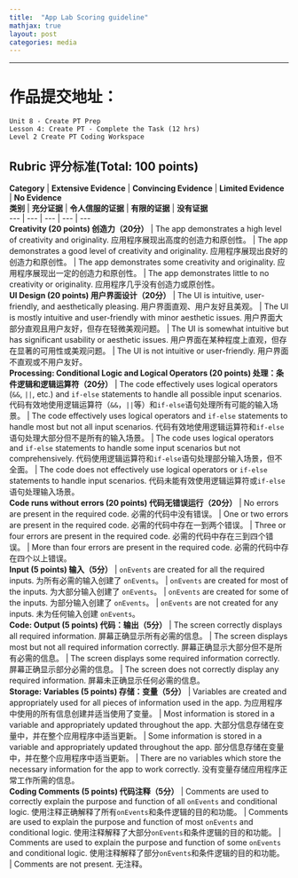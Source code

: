 ```yaml
---
title:  "App Lab Scoring guideline"
mathjax: true
layout: post
categories: media
---
```

---

# 作品提交地址：

```
Unit 8 - Create PT Prep 
Lesson 4: Create PT - Complete the Task (12 hrs)
Level 2 Create PT Coding Workspace
```

## Rubric 评分标准(Total: 100 points)

**Category** | **Extensive Evidence** | **Convincing Evidence** | **Limited Evidence** | **No Evidence**  
**类别** | **充分证据** | **令人信服的证据** | **有限的证据** | **没有证据**  
--- | --- | --- | --- | ---  
**Creativity (20 points) 创造力（20分）** | The app demonstrates a high level of creativity and originality. 应用程序展现出高度的创造力和原创性。 | The app demonstrates a good level of creativity and originality. 应用程序展现出良好的创造力和原创性。 | The app demonstrates some creativity and originality. 应用程序展现出一定的创造力和原创性。 | The app demonstrates little to no creativity or originality. 应用程序几乎没有创造力或原创性。  
**UI Design (20 points) 用户界面设计（20分）** | The UI is intuitive, user-friendly, and aesthetically pleasing. 用户界面直观、用户友好且美观。 | The UI is mostly intuitive and user-friendly with minor aesthetic issues. 用户界面大部分直观且用户友好，但存在轻微美观问题。 | The UI is somewhat intuitive but has significant usability or aesthetic issues. 用户界面在某种程度上直观，但存在显著的可用性或美观问题。 | The UI is not intuitive or user-friendly. 用户界面不直观或不用户友好。  
**Processing: Conditional Logic and Logical Operators (20 points) 处理：条件逻辑和逻辑运算符（20分）** | The code effectively uses logical operators (`&&`, `||`, etc.) and `if-else` statements to handle all possible input scenarios. 代码有效地使用逻辑运算符（`&&`，`||`等）和`if-else`语句处理所有可能的输入场景。 | The code effectively uses logical operators and `if-else` statements to handle most but not all input scenarios. 代码有效地使用逻辑运算符和`if-else`语句处理大部分但不是所有的输入场景。 | The code uses logical operators and `if-else` statements to handle some input scenarios but not comprehensively. 代码使用逻辑运算符和`if-else`语句处理部分输入场景，但不全面。 | The code does not effectively use logical operators or `if-else` statements to handle input scenarios. 代码未能有效使用逻辑运算符或`if-else`语句处理输入场景。  
**Code runs without errors (20 points) 代码无错误运行（20分）** | No errors are present in the required code. 必需的代码中没有错误。 | One or two errors are present in the required code. 必需的代码中存在一到两个错误。 | Three or four errors are present in the required code. 必需的代码中存在三到四个错误。 | More than four errors are present in the required code. 必需的代码中存在四个以上错误。  
**Input (5 points) 输入（5分）** | `onEvents` are created for all the required inputs. 为所有必需的输入创建了 `onEvents`。 | `onEvents` are created for most of the inputs. 为大部分输入创建了 `onEvents`。 | `onEvents` are created for some of the inputs. 为部分输入创建了 `onEvents`。 | `onEvents` are not created for any inputs. 未为任何输入创建 `onEvents`。  
**Code: Output (5 points) 代码：输出（5分）** | The screen correctly displays all required information. 屏幕正确显示所有必需的信息。 | The screen displays most but not all required information correctly. 屏幕正确显示大部分但不是所有必需的信息。 | The screen displays some required information correctly. 屏幕正确显示部分必需的信息。 | The screen does not correctly display any required information. 屏幕未正确显示任何必需的信息。  
**Storage: Variables (5 points) 存储：变量（5分）** | Variables are created and appropriately used for all pieces of information used in the app. 为应用程序中使用的所有信息创建并适当使用了变量。 | Most information is stored in a variable and appropriately updated throughout the app. 大部分信息存储在变量中，并在整个应用程序中适当更新。 | Some information is stored in a variable and appropriately updated throughout the app. 部分信息存储在变量中，并在整个应用程序中适当更新。 | There are no variables which store the necessary information for the app to work correctly. 没有变量存储应用程序正常工作所需的信息。  
**Coding Comments (5 points) 代码注释（5分）** | Comments are used to correctly explain the purpose and function of all `onEvents` and conditional logic. 使用注释正确解释了所有`onEvents`和条件逻辑的目的和功能。 | Comments are used to explain the purpose and function of most `onEvents` and conditional logic. 使用注释解释了大部分`onEvents`和条件逻辑的目的和功能。 | Comments are used to explain the purpose and function of some `onEvents` and conditional logic. 使用注释解释了部分`onEvents`和条件逻辑的目的和功能。 | Comments are not present. 无注释。










